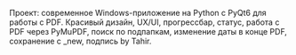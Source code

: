<!-- Use this file to provide workspace-specific custom instructions to Copilot. For more details, visit https://code.visualstudio.com/docs/copilot/copilot-customization#_use-a-githubcopilotinstructionsmd-file -->

Проект: современное Windows-приложение на Python с PyQt6 для работы с PDF. Красивый дизайн, UX/UI, прогрессбар, статус, работа с PDF через PyMuPDF, поиск по подпапкам, изменение даты в конце PDF, сохранение с _new, подпись by Tahir.
